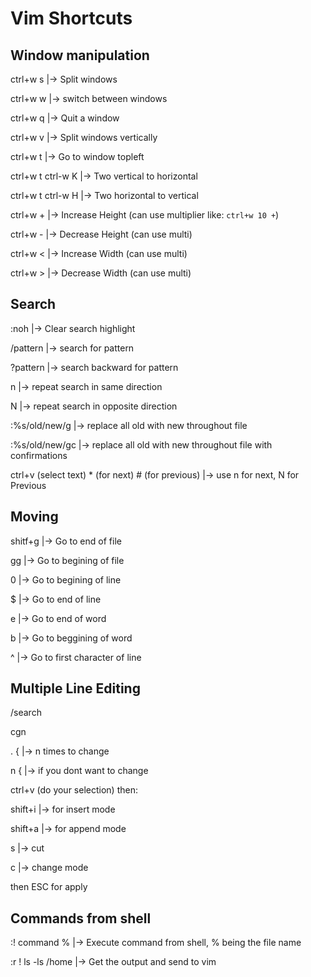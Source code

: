 # Vim Shortcuts

## Window manipulation

ctrl+w s |-> Split windows

ctrl+w w |-> switch between windows

ctrl+w q |-> Quit a window

ctrl+w v |-> Split windows vertically

ctrl+w t |-> Go to window topleft

ctrl+w t ctrl-w K |-> Two vertical to horizontal

ctrl+w t ctrl-w H |-> Two horizontal to vertical

ctrl+w + |-> Increase Height (can use multiplier like: `ctrl+w 10 +`)

ctrl+w - |-> Decrease Height (can use multi)

ctrl+w < |-> Increase Width (can use multi)

ctrl+w > |-> Decrease Width (can use multi)

## Search

:noh |-> Clear search highlight

/pattern |-> search for pattern

?pattern |-> search backward for pattern

n |-> repeat search in same direction

N |-> repeat search in opposite direction

:%s/old/new/g |-> replace all old with new throughout file

:%s/old/new/gc |-> replace all old with new throughout file with confirmations

ctrl+v (select text) * (for next) # (for previous)  |-> use n for next, N for Previous

## Moving

shitf+g |-> Go to end of file

gg |-> Go to begining of file

0 |-> Go to begining of line

$ |-> Go to end of line

e |-> Go to end of word

b |-> Go to beggining of word

^ |-> Go to first character of line

## Multiple Line Editing

/search

cgn

. { |-> n times to change

n { |-> if you dont want to change

ctrl+v (do your selection) then:

  shift+i |-> for insert mode

  shift+a |-> for append mode

  s |-> cut

  c |-> change mode

  then ESC for apply

## Commands from shell

:! command %     |-> Execute command from shell, % being the file name

:r ! ls -ls /home    |-> Get the output and send to vim

